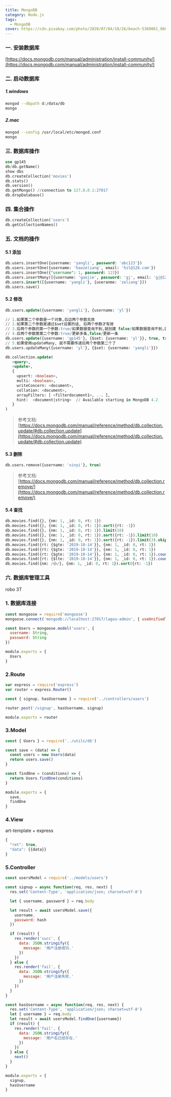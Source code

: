 ```yaml
---
title: MongoDB
category: Node.js
tags:
  - MongoDB
cover: https://cdn.pixabay.com/photo/2020/07/04/10/26/beach-5369061_960_720.jpg
---
```


### 一. 安装数据库

[https://docs.mongodb.com/manual/administration/install-community/](https://docs.mongodb.com/manual/administration/install-community/)

### 二. 启动数据库

##### 1.windows

```bash
mongod --dbpath d:/data/db
mongo
```

##### 2.mac

```bash
mongod --config /usr/local/etc/mongod.conf
mongo
```

### 三. 数据库操作

```sql
use gp145
db/db.getName()
show dbs
db.createCollection('movies')
db.stats()
db.version()
db.getMongo() //connection to 127.0.0.1:27017
db.dropDatabase()
```

### 四. 集合操作

```sql
db.createCollection('users')
db.getCollectionNames()
```

### 五. 文档的操作

#### 5.1 添加

```sql
db.users.insertOne({username: 'yangli', password: 'abc123'})
db.users.insertOne({username: 'haozeliang', email: 'hzl@126.com'})
db.users.insertOne({"username": 1, password: 123})
db.users.insertMany([{username: 'gaojie', password: 'gj', email: 'gj@126.com'}, {username: 'xinyi', password: 123, email: 123}])
db.users.insert([{username: 'yangli'}, {useranme: 'zeliang'}])
db.users.save()
```

#### 5.2 修改

```sql
db.users.update({username: 'yangli'}, {username: 'yl'})

// 1.如果第二个参数是一个对象,后边两个参数无效
// 2.如果第二个参数是通过$set设置的话, 后两个参数才有效
// 3.后两个参数的第一个参数:true/如果数据查询不到,就创建 false/如果数据查询不到,就什么都不做
// 4.后两个参数第第二个参数:true/更新多条,false/更新一条
db.users.update({username: 'gp145'}, {$set: {username: 'yl'}}, true, true)
// 5.如果使用updateMany, 就不需要传递后两个参数第二个了
db.users.updateMany({username: 'yl'}, {$set: {username: 'yangli'}})
```

```sql
db.collection.update(
   <query>,
   <update>,
   {
     upsert: <boolean>,
     multi: <boolean>,
     writeConcern: <document>,
     collation: <document>,
     arrayFilters: [ <filterdocument1>, ... ],
     hint:  <document|string>  // Available starting in MongoDB 4.2
   }
)
```

> 参考文档:[https://docs.mongodb.com/manual/reference/method/db.collection.update/#db.collection.update](https://docs.mongodb.com/manual/reference/method/db.collection.update/#db.collection.update)

#### 5.3 删除

```sql
db.users.remove({username: 'xinyi'}, true)
```

> 参考文档:[https://docs.mongodb.com/manual/reference/method/db.collection.remove/](https://docs.mongodb.com/manual/reference/method/db.collection.remove/)

#### 5.4 查找

```sql
db.movies.find({}, {nm: 1, _id: 0, rt: 1})
db.movies.find({}, {nm: 1, _id: 0, rt: 1}).sort({rt: -1})
db.movies.find({}, {nm: 1, _id: 0, rt: 1}).limit(10)
db.movies.find({}, {nm: 1, _id: 0, rt: 1}).sort({rt: -1}).limit(10)
db.movies.find({}, {nm: 1, _id: 0, rt: 1}).sort({rt: -1}).limit(3).skip(6)
db.movies.find({rt: {$gte: '2019-10-14'}}, {nm: 1, _id: 0, rt: 1})
db.movies.find({rt: {$gte: '2019-10-14'}}, {nm: 1, _id: 0, rt: 1})
db.movies.find({rt: {$gte: '2019-10-14'}}, {nm: 1, _id: 0, rt: 1}).count()
db.movies.find({rt: {$lte: '2019-10-14'}}, {nm: 1, _id: 0, rt: 1}).count()
db.movies.find({nm: /小/}, {nm: 1, _id: 0, rt: 1}).sort({rt: -1})
```

### 六. 数据库管理工具

robo 3T

### 1. 数据库连接

```js
const mongoose = require('mongoose')
mongoose.connect('mongodb://localhost:27017/lagou-admin', { useUnifiedTopology: true, useNewUrlParser: true })

const Users = mongoose.model('users', {
  username: String,
  password: String
})

module.exports = {
  Users
}
```

### 2.Route

```js
var express = require('express')
var router = express.Router()

const { signup, hasUsername } = require('../controllers/users')

router.post('/signup', hasUsername, signup)

module.exports = router
```

### 3.Model

```js
const { Users } = require('../utils/db')

const save = (data) => {
  const users = new Users(data)
  return users.save()
}

const findOne = (conditions) => {
  return Users.findOne(conditions)
}

module.exports = {
  save,
  findOne
}
```

### 4.View

art-template + express

```js
{
  "ret": true,
  "data": {{data}}
}
```

### 5.Controller

```js
const usersModel = require('../models/users')

const signup = async function(req, res, next) {
  res.set('Content-Type', 'application/json; charset=utf-8')

  let { username, password } = req.body

  let result = await usersModel.save({
    username,
    password: hash
  })

  if (result) {
    res.render('succ', {
      data: JSON.stringify({
        message: '用户注册成功.'
      })
    })
  } else {
    res.render('fail', {
      data: JSON.stringify({
        message: '用户注册失败.'
      })
    })
  }
}

const hasUsername = async function(req, res, next) {
  res.set('Content-Type', 'application/json; charset=utf-8')
  let { username } = req.body
  let result = await usersModel.findOne({username})
  if (result) {
    res.render('fail', {
      data: JSON.stringify({
        message: '用户名已经存在.'
      })
    })
  } else {
    next()
  }
}

module.exports = {
  signup,
  hasUsername
}
```
